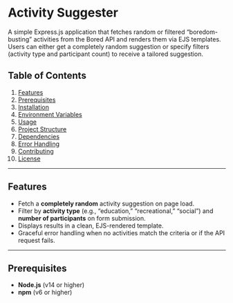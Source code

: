 # Activity Suggester

A simple Express.js application that fetches random or filtered “boredom-busting” activities from the Bored API and renders them via EJS templates. Users can either get a completely random suggestion or specify filters (activity type and participant count) to receive a tailored suggestion.

## Table of Contents

1. [Features](#features)  
2. [Prerequisites](#prerequisites)  
3. [Installation](#installation)  
4. [Environment Variables](#environment-variables)  
5. [Usage](#usage)  
6. [Project Structure](#project-structure)  
7. [Dependencies](#dependencies)  
8. [Error Handling](#error-handling)  
9. [Contributing](#contributing)  
10. [License](#license)  

---

## Features

- Fetch a **completely random** activity suggestion on page load.  
- Filter by **activity type** (e.g., “education,” “recreational,” “social”) and **number of participants** on form submission.  
- Displays results in a clean, EJS-rendered template.  
- Graceful error handling when no activities match the criteria or if the API request fails.

---

## Prerequisites

- **Node.js** (v14 or higher)  
- **npm** (v6 or higher)  
